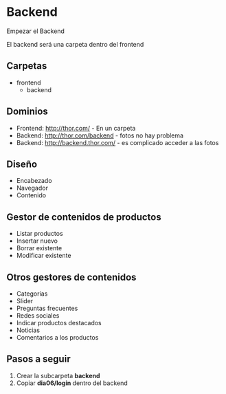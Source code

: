 Backend
=======

Empezar el Backend

El backend será una carpeta dentro del frontend

## Carpetas

  - frontend
    - backend

## Dominios

  - Frontend: http://thor.com/ - En un carpeta
  - Backend:  http://thor.com/backend - fotos no hay problema
  - Backend:  http://backend.thor.com/ - es complicado acceder a las fotos

## Diseño
  - Encabezado
  - Navegador
  - Contenido

## Gestor de contenidos de productos
  - Listar productos
  - Insertar nuevo
  - Borrar existente
  - Modificar existente

## Otros gestores de contenidos
  - Categorías
  - Slider
  - Preguntas frecuentes
  - Redes sociales
  - Indicar productos destacados
  - Noticias
  - Comentarios a los productos

## Pasos a seguir

  1. Crear la subcarpeta **backend**
  2. Copiar **dia06/login** dentro del backend
  
